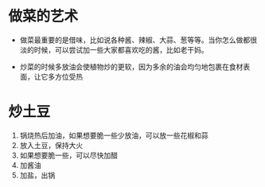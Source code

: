 # 做菜的艺术

<!--
ID: 782d41c5-d45c-4678-8c61-8f0078006c32
Status: publish
Date: 2018-06-19T01:55:00
Modified: 2020-05-16T11:08:23
wp_id: 396
-->

- 做菜最重要的是借味，比如说各种酱、辣椒、大蒜、葱等等。当你怎么做都很淡的时候，可以尝试加一些大家都喜欢吃的酱，比如老干妈。

- 炒菜的时候多放油会使植物炒的更软，因为多余的油会均匀地包裹在食材表面，让它多方位受热

# 炒土豆

1. 锅烧热后加油，如果想要脆一些少放油，可以放一些花椒和蒜
2. 放入土豆，保持大火
3. 如果想要脆一些，可以尽快加醋
4. 加酱油
5. 加盐，出锅